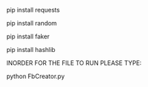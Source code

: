 pip install requests

pip install random

pip install faker

pip install hashlib

INORDER FOR THE FILE TO RUN PLEASE TYPE: 

python FbCreator.py

